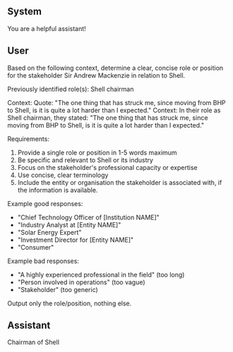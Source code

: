 ## System

You are a helpful assistant!

## User


Based on the following context, determine a clear, concise role or position for the stakeholder Sir Andrew Mackenzie in relation to Shell.

Previously identified role(s): Shell chairman

Context:
Quote: "The one thing that has struck me, since moving from BHP to Shell, is it is quite a lot harder than I expected."
Context: In their role as Shell chairman, they stated: "The one thing that has struck me, since moving from BHP to Shell, is it is quite a lot harder than I expected."

Requirements:
1. Provide a single role or position in 1-5 words maximum
2. Be specific and relevant to Shell or its industry
3. Focus on the stakeholder's professional capacity or expertise
4. Use concise, clear terminology
5. Include the entity or organisation the stakeholder is associated with, if the information is available.

Example good responses:
- "Chief Technology Officer of [Institution NAME]"
- "Industry Analyst at [Entity NAME]"
- "Solar Energy Expert"
- "Investment Director for [Entity NAME]"
- "Consumer"

Example bad responses:
- "A highly experienced professional in the field" (too long)
- "Person involved in operations" (too vague)
- "Stakeholder" (too generic)

Output only the role/position, nothing else.


## Assistant

Chairman of Shell


